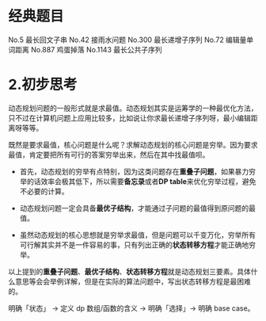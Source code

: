 # 经典题目
No.5 最长回文子串 No.42 接雨水问题 No.300 最长递增子序列 No.72 编辑量单词距离 No.887 鸡蛋掉落 No.1143 最长公共子序列

# 2.初步思考

动态规划问题的一般形式就是求最值。动态规划其实是运筹学的一种最优化方法，只不过在计算机问题上应用比较多，比如说让你求最长递增子序列呀，最小编辑距离呀等等。

既然是要求最值，核心问题是什么呢？求解动态规划的核心问题是穷举。因为要求最值，肯定要把所有可行的答案穷举出来，然后在其中找最值呗。


+ 首先，动态规划的穷举有点特别，因为这类问题存在**重叠子问题**，如果暴力穷举的话效率会极其低下，所以需要**备忘录**或者**DP table**来优化穷举过程，避免不必要的计算。

+ 动态规划问题一定会具备**最优子结构**，才能通过子问题的最值得到原问题的最值。

+ 虽然动态规划的核心思想就是穷举求最值，但是问题可以千变万化，穷举所有可行解其实并不是一件容易的事，只有列出正确的**状态转移方程**才能正确地穷举。

以上提到的**重叠子问题**、**最优子结构**、**状态转移方程**就是动态规划三要素。具体什么意思等会会举例详解，但是在实际的算法问题中，写出状态转移方程是最困难的。

明确「状态」 -> 定义 dp 数组/函数的含义 -> 明确「选择」-> 明确 base case。
